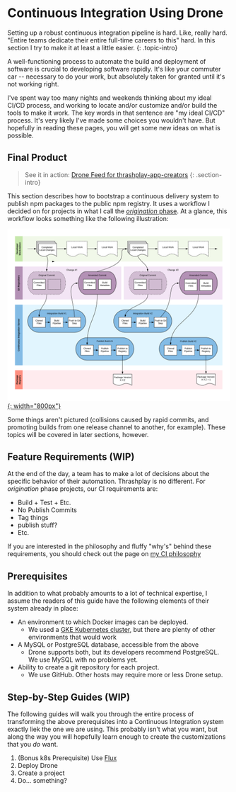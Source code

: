 # Continuous Integration Using Drone
  Setting up a robust continuous integration pipeline is hard. Like, really hard.
  "Entire teams dedicate their entire full-time careers to this" hard. In this 
  section I try to make it at least a little easier.
  {: .topic-intro}

A well-functioning process to automate the build and deployment of software is
crucial to developing software rapidly. It's like your commuter car -- 
necessary to do your work, but absolutely taken for granted until it's not
working right.

I've spent way too many nights and weekends thinking about my ideal CI/CD 
process, and working to locate and/or customize and/or build the tools to make
it work. The key words in that sentence are "my ideal CI/CD" process. It's 
very likely I've made some choices you wouldn't have. But hopefully in reading
these pages, you will get some new ideas on what is possible.

## Final Product
> See it in action: [Drone Feed for thrashplay-app-creators](https://drone.thrashplay.com/thrashplay/thrashplay-app-creators)
{: .section-intro}

This section describes how to bootstrap a continuous delivery system to publish
npm packages to the public npm registry. It uses a workflow I decided on for
projects in what I call the [*origination* phase](/glossary). At a glance,
this workflow looks something like the following illustration:

[![Thrashplay's CI Flow](../assets/images/ci/ci-workflow.svg){: width="800px"}](../assets/images/ci/ci-workflow.svg) 

Some things aren't pictured (collisions caused by rapid commits, and promoting
builds from one release channel to another, for example). These topics will be
covered in later sections, however.

## Feature Requirements (WIP)
At the end of the day, a team has to make a lot of decisions about the specific
behavior of their automation. Thrashplay is no different. For *origination*
phase projects, our CI requirements are:

- Build + Test + Etc.
- No Publish Commits
- Tag things
- publish stuff?
- Etc.

If you are interested in the philosophy and fluffy "why's" behind these 
requirements, you should check out the page on [my CI philosophy](./philosophy)

## Prerequisites
In addition to what probably amounts to a lot of technical expertise, I assume
the readers of this guide have the following elements of their system already
in place:

- An environment to which Docker images can be deployed.
   - We used a [GKE Kubernetes cluster](https://cloud.google.com/kubernetes-engine/), but
     there are plenty of other environments that would work
- A MySQL or PostgreSQL database, accessible from the above
   - Drone supports both, but its developers recommend PostgreSQL. We use MySQL with no problems yet.
- Ability to create a git repository for each project. 
   - We use GitHub. Other hosts may require more or less Drone setup.

## Step-by-Step Guides (WIP)
The following guides will walk you through the entire process of transforming
the above prerequisites into a Continuous Integration system exactly liek the
one we are using. This probably isn't what you want, but along the way you will
hopefully learn enough to create the customizations that you *do* want.

1. (Bonus k8s Prerequisite) Use [Flux](https://github.com/fluxcd/flux)
2. Deploy Drone
3. Create a project
4. Do... something?